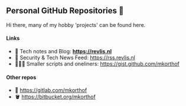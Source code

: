 ## Personal GitHub Repositories 📂

Hi there, many of my hobby 'projects' can be found here.

#### Links
- 📝 Tech notes and Blog: **https://revlis.nl**
- 📰 Security & Tech News Feed: https://rss.revlis.nl
- 👨🏻‍💻 Smaller scripts and oneliners: https://gist.github.com/mkorthof

#### Other repos
- 🦊 https://gitlab.com/mkorthof
- 🪣 https://bitbucket.org/mkorthof
